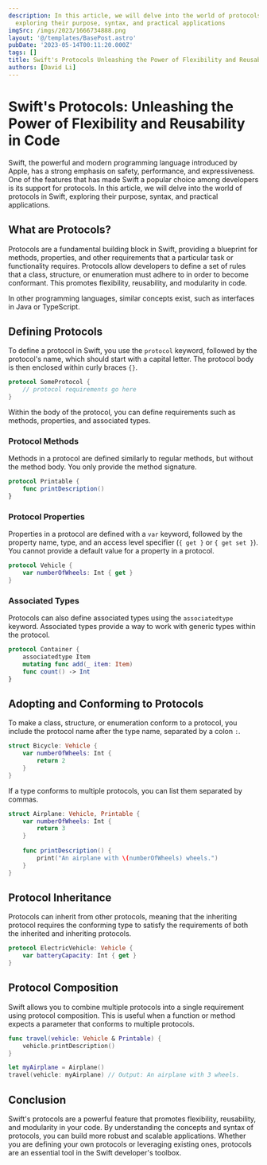 ```yaml
---
description: In this article, we will delve into the world of protocols in Swift,
  exploring their purpose, syntax, and practical applications
imgSrc: /imgs/2023/1666734888.png
layout: '@/templates/BasePost.astro'
pubDate: '2023-05-14T00:11:20.000Z'
tags: []
title: Swift's Protocols Unleashing the Power of Flexibility and Reusability in Code
authors: [David Li]
---
```


# Swift's Protocols: Unleashing the Power of Flexibility and Reusability in Code

Swift, the powerful and modern programming language introduced by Apple, has a strong emphasis on safety, performance, and expressiveness. One of the features that has made Swift a popular choice among developers is its support for protocols. In this article, we will delve into the world of protocols in Swift, exploring their purpose, syntax, and practical applications.

## What are Protocols?

Protocols are a fundamental building block in Swift, providing a blueprint for methods, properties, and other requirements that a particular task or functionality requires. Protocols allow developers to define a set of rules that a class, structure, or enumeration must adhere to in order to become conformant. This promotes flexibility, reusability, and modularity in code.

In other programming languages, similar concepts exist, such as interfaces in Java or TypeScript.

## Defining Protocols

To define a protocol in Swift, you use the `protocol` keyword, followed by the protocol's name, which should start with a capital letter. The protocol body is then enclosed within curly braces `{}`.

```swift
protocol SomeProtocol {
    // protocol requirements go here
}
```

Within the body of the protocol, you can define requirements such as methods, properties, and associated types.

### Protocol Methods

Methods in a protocol are defined similarly to regular methods, but without the method body. You only provide the method signature.

```swift
protocol Printable {
    func printDescription()
}
```

### Protocol Properties

Properties in a protocol are defined with a `var` keyword, followed by the property name, type, and an access level specifier (`{ get }` or `{ get set }`). You cannot provide a default value for a property in a protocol.

```swift
protocol Vehicle {
    var numberOfWheels: Int { get }
}
```

### Associated Types

Protocols can also define associated types using the `associatedtype` keyword. Associated types provide a way to work with generic types within the protocol.

```swift
protocol Container {
    associatedtype Item
    mutating func add(_ item: Item)
    func count() -> Int
}
```

## Adopting and Conforming to Protocols

To make a class, structure, or enumeration conform to a protocol, you include the protocol name after the type name, separated by a colon `:`.

```swift
struct Bicycle: Vehicle {
    var numberOfWheels: Int {
        return 2
    }
}
```

If a type conforms to multiple protocols, you can list them separated by commas.

```swift
struct Airplane: Vehicle, Printable {
    var numberOfWheels: Int {
        return 3
    }
    
    func printDescription() {
        print("An airplane with \(numberOfWheels) wheels.")
    }
}
```

## Protocol Inheritance

Protocols can inherit from other protocols, meaning that the inheriting protocol requires the conforming type to satisfy the requirements of both the inherited and inheriting protocols.

```swift
protocol ElectricVehicle: Vehicle {
    var batteryCapacity: Int { get }
}
```

## Protocol Composition

Swift allows you to combine multiple protocols into a single requirement using protocol composition. This is useful when a function or method expects a parameter that conforms to multiple protocols.

```swift
func travel(vehicle: Vehicle & Printable) {
    vehicle.printDescription()
}

let myAirplane = Airplane()
travel(vehicle: myAirplane) // Output: An airplane with 3 wheels.
```

## Conclusion

Swift's protocols are a powerful feature that promotes flexibility, reusability, and modularity in your code. By understanding the concepts and syntax of protocols, you can build more robust and scalable applications. Whether you are defining your own protocols or leveraging existing ones, protocols are an essential tool in the Swift developer's toolbox.